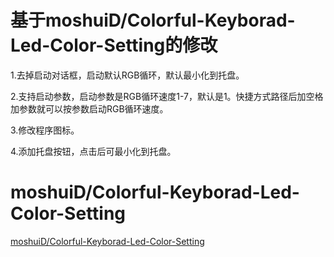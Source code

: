 # 基于moshuiD/Colorful-Keyborad-Led-Color-Setting的修改
1.去掉启动对话框，启动默认RGB循环，默认最小化到托盘。

2.支持启动参数，启动参数是RGB循环速度1-7，默认是1。快捷方式路径后加空格加参数就可以按参数启动RGB循环速度。

3.修改程序图标。

4.添加托盘按钮，点击后可最小化到托盘。


#  moshuiD/Colorful-Keyborad-Led-Color-Setting
[moshuiD/Colorful-Keyborad-Led-Color-Setting](https://github.com/moshuiD/Colorful-Keyborad-Led-Color-Setting)
